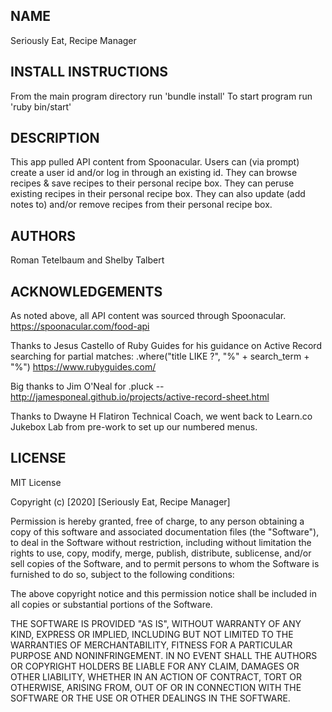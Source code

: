 ## NAME
Seriously Eat, Recipe Manager

## INSTALL INSTRUCTIONS
From the main program directory run 'bundle install'
To start program run 'ruby bin/start'

## DESCRIPTION
This app pulled API content from Spoonacular.
Users can (via prompt) create a user id and/or log in through an existing id.
They can browse recipes & save recipes to their personal recipe box.
They can peruse existing recipes in their personal recipe box.
They can also update (add notes to) and/or remove recipes from their personal recipe box.


## AUTHORS
Roman Tetelbaum and Shelby Talbert


## ACKNOWLEDGEMENTS
As noted above, all API content was sourced through Spoonacular. https://spoonacular.com/food-api

Thanks to Jesus Castello of Ruby Guides for his guidance on Active Record searching for partial matches: .where("title LIKE ?", "%" + search_term + "%")
https://www.rubyguides.com/

Big thanks to Jim O'Neal for .pluck -- http://jamesponeal.github.io/projects/active-record-sheet.html

Thanks to Dwayne H Flatiron Technical Coach, we went back to Learn.co Jukebox Lab from pre-work to set up our numbered menus.

## LICENSE
MIT License

Copyright (c) [2020] [Seriously Eat, Recipe Manager]

Permission is hereby granted, free of charge, to any person obtaining a copy
of this software and associated documentation files (the "Software"), to deal
in the Software without restriction, including without limitation the rights
to use, copy, modify, merge, publish, distribute, sublicense, and/or sell
copies of the Software, and to permit persons to whom the Software is
furnished to do so, subject to the following conditions:

The above copyright notice and this permission notice shall be included in all
copies or substantial portions of the Software.

THE SOFTWARE IS PROVIDED "AS IS", WITHOUT WARRANTY OF ANY KIND, EXPRESS OR
IMPLIED, INCLUDING BUT NOT LIMITED TO THE WARRANTIES OF MERCHANTABILITY,
FITNESS FOR A PARTICULAR PURPOSE AND NONINFRINGEMENT. IN NO EVENT SHALL THE
AUTHORS OR COPYRIGHT HOLDERS BE LIABLE FOR ANY CLAIM, DAMAGES OR OTHER
LIABILITY, WHETHER IN AN ACTION OF CONTRACT, TORT OR OTHERWISE, ARISING FROM,
OUT OF OR IN CONNECTION WITH THE SOFTWARE OR THE USE OR OTHER DEALINGS IN THE
SOFTWARE.